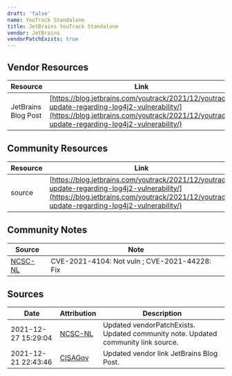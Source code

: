 ```yaml
---
draft: 'false'
name: YouTrack Standalone
title: JetBrains YouTrack Standalone
vendor: JetBrains
vendorPatchExists: true
---
```


## Vendor Resources
| Resource | Link |
| --- | --- |
| JetBrains Blog Post | [https://blog.jetbrains.com/youtrack/2021/12/youtrack-update-regarding-log4j2-vulnerability/](https://blog.jetbrains.com/youtrack/2021/12/youtrack-update-regarding-log4j2-vulnerability/) |

## Community Resources
| Resource | Link |
| --- | --- |
| source | [https://blog.jetbrains.com/youtrack/2021/12/youtrack-update-regarding-log4j2-vulnerability/](https://blog.jetbrains.com/youtrack/2021/12/youtrack-update-regarding-log4j2-vulnerability/) |

## Community Notes
| Source | Note |
| --- | --- |
| [NCSC-NL](https://github.com/NCSC-NL/log4shell/blob/main/software/README.md) | CVE-2021-4104: Not vuln ; CVE-2021-44228: Fix </ul> |

## Sources
| Date | Attribution | Description |
| --- | --- | --- |
| 2021-12-27 15:29:04 | [NCSC-NL](https://github.com/NCSC-NL/log4shell/blob/main/software/README.md) | Updated vendorPatchExists. Updated community note. Updated community link source.  |
| 2021-12-21 22:43:46 | [CISAGov](https://raw.githubusercontent.com/cisagov/log4j-affected-db/develop/README.md) | Updated vendor link JetBrains Blog Post.  |
